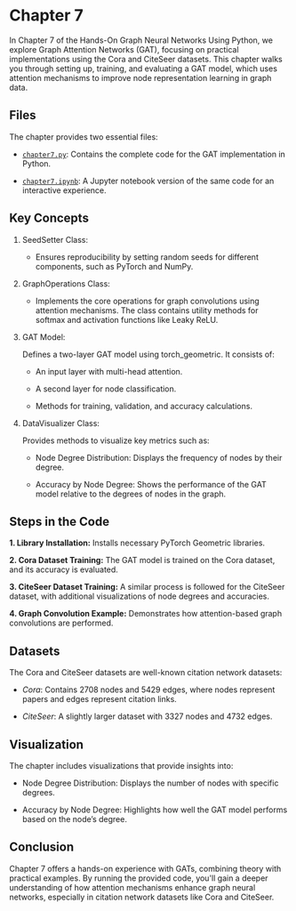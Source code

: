 # Chapter 7

   In Chapter 7 of the Hands-On Graph Neural Networks Using Python, we explore Graph Attention Networks (GAT), focusing on practical implementations using the Cora and CiteSeer datasets. This chapter walks you through setting up, training, and evaluating a GAT model, which uses attention mechanisms to improve node representation learning in graph data.

## Files

   The chapter provides two essential files:

   - [`chapter7.py`](Chapter07/chapter7.py): Contains the complete code for the GAT implementation in Python.

   - [`chapter7.ipynb`](Chapter07/chapter7.ipynb): A Jupyter notebook version of the same code for an interactive experience.

## Key Concepts

   1. SeedSetter Class:

      - Ensures reproducibility by setting random seeds for different components, such as PyTorch and NumPy.

   2. GraphOperations Class:

      - Implements the core operations for graph convolutions using attention mechanisms. The class contains utility methods for softmax and activation functions like Leaky ReLU.

   3. GAT Model:

      Defines a two-layer GAT model using torch_geometric. It consists of:

      - An input layer with multi-head attention.

      - A second layer for node classification.

      - Methods for training, validation, and accuracy calculations.

   4. DataVisualizer Class:

      Provides methods to visualize key metrics such as:

      - Node Degree Distribution: Displays the frequency of nodes by their degree.

      - Accuracy by Node Degree: Shows the performance of the GAT model relative to the degrees of nodes in the graph.

## Steps in the Code

   **1. Library Installation:** Installs necessary PyTorch Geometric libraries.

   **2. Cora Dataset Training:** The GAT model is trained on the Cora dataset, and its accuracy is evaluated.

   **3. CiteSeer Dataset Training:** A similar process is followed for the CiteSeer dataset, with additional visualizations of node degrees and accuracies.

   **4. Graph Convolution Example:** Demonstrates how attention-based graph convolutions are performed.

## Datasets

   The Cora and CiteSeer datasets are well-known citation network datasets:

   - *Cora*: Contains 2708 nodes and 5429 edges, where nodes represent papers and edges represent citation links.

   - *CiteSeer*: A slightly larger dataset with 3327 nodes and 4732 edges.

## Visualization

   The chapter includes visualizations that provide insights into:

   - Node Degree Distribution: Displays the number of nodes with specific degrees.

   - Accuracy by Node Degree: Highlights how well the GAT model performs based on the node’s degree.

## Conclusion

   Chapter 7 offers a hands-on experience with GATs, combining theory with practical examples.
   By running the provided code, you'll gain a deeper understanding of how attention mechanisms enhance graph neural networks, especially in citation network datasets like Cora and CiteSeer.